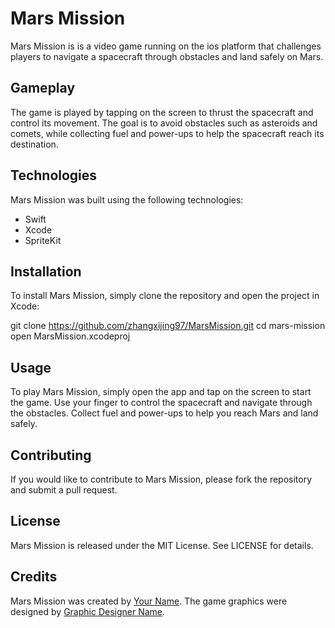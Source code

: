 # Mars Mission

Mars Mission is is a video game running on the ios platform that challenges players to navigate a spacecraft through obstacles and land safely on Mars.

## Gameplay

The game is played by tapping on the screen to thrust the spacecraft and control its movement. The goal is to avoid obstacles such as asteroids and comets, while collecting fuel and power-ups to help the spacecraft reach its destination.

## Technologies

Mars Mission was built using the following technologies:

- Swift
- Xcode
- SpriteKit

## Installation

To install Mars Mission, simply clone the repository and open the project in Xcode:

git clone https://github.com/zhangxijing97/MarsMission.git
cd mars-mission
open MarsMission.xcodeproj

## Usage

To play Mars Mission, simply open the app and tap on the screen to start the game. Use your finger to control the spacecraft and navigate through the obstacles. Collect fuel and power-ups to help you reach Mars and land safely.

## Contributing

If you would like to contribute to Mars Mission, please fork the repository and submit a pull request.

## License

Mars Mission is released under the MIT License. See LICENSE for details.

## Credits

Mars Mission was created by [Your Name](https://github.com/your-username). The game graphics were designed by [Graphic Designer Name](https://www.graphicdesignerwebsite.com).
